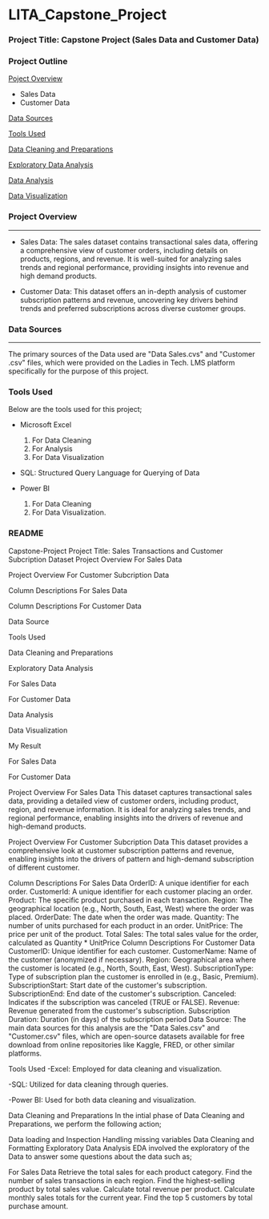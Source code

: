 # LITA_Capstone_Project

### Project Title: Capstone Project (Sales Data and Customer Data)

### Project Outline

[Poject Overview](#project-overview)
  - Sales Data
  - Customer Data

[Data Sources](#data-sources)

[Tools Used](#tools-used)

[Data Cleaning and Preparations](#data-cleaning-and-preparations)

[Exploratory Data Analysis](#exploratory-data-analysis)

[Data Analysis](#data-analysis)

[Data Visualization](#data-visualization)

### Project Overview
---
  - Sales Data: The sales dataset contains transactional sales data, offering a comprehensive view of customer orders, including details on products, regions, and revenue. It is well-suited for analyzing sales trends and regional performance, providing insights into revenue and high demand products.

  - Customer Data: This dataset offers an in-depth analysis of customer subscription patterns and revenue, uncovering key drivers behind trends and preferred subscriptions across diverse customer groups.

### Data Sources
---
The primary sources of the Data used are "Data Sales.cvs" and "Customer .csv" files, which were provided on the Ladies in Tech. LMS platform specifically for the purpose of this project.

### Tools Used
Below are the tools used for this project;
  - Microsoft Excel

      1. For Data Cleaning
      2. For Analysis
      3. For Data Visualization

  - SQL: Structured Query Language for Querying of Data
  - Power BI

      1. For Data Cleaning
      2. For Data Visualization.

### README
Capstone-Project
Project Title: Sales Transactions and Customer Subcription Dataset
Project Overview For Sales Data

Project Overview For Customer Subcription Data

Column Descriptions For Sales Data

Column Descriptions For Customer Data

Data Source

Tools Used

Data Cleaning and Preparations

Exploratory Data Analysis

For Sales Data

For Customer Data

Data Analysis

Data Visualization

My Result

For Sales Data

For Customer Data

Project Overview For Sales Data
This dataset captures transactional sales data, providing a detailed view of customer orders, including product, region, and revenue information. It is ideal for analyzing sales trends, and regional performance, enabling insights into the drivers of revenue and high-demand products.

Project Overview For Customer Subcription Data
This dataset provides a comprehensive look at customer subscription patterns and revenue, enabling insights into the drivers of pattern and high-demand subscription of different customer.

Column Descriptions For Sales Data
OrderID: A unique identifier for each order.
CustomerId: A unique identifier for each customer placing an order.
Product: The specific product purchased in each transaction.
Region: The geographical location (e.g., North, South, East, West) where the order was placed.
OrderDate: The date when the order was made.
Quantity: The number of units purchased for each product in an order.
UnitPrice: The price per unit of the product.
Total Sales: The total sales value for the order, calculated as Quantity * UnitPrice
Column Descriptions For Customer Data
CustomerID: Unique identifier for each customer.
CustomerName: Name of the customer (anonymized if necessary).
Region: Geographical area where the customer is located (e.g., North, South, East, West).
SubscriptionType: Type of subscription plan the customer is enrolled in (e.g., Basic, Premium).
SubscriptionStart: Start date of the customer's subscription.
SubscriptionEnd: End date of the customer's subscription.
Canceled: Indicates if the subscription was canceled (TRUE or FALSE).
Revenue: Revenue generated from the customer's subscription.
Subscription Duration: Duration (in days) of the subscription period
Data Source:
The main data sources for this analysis are the "Data Sales.csv" and "Customer.csv" files, which are open-source datasets available for free download from online repositories like Kaggle, FRED, or other similar platforms.

Tools Used
-Excel: Employed for data cleaning and visualization.

-SQL: Utilized for data cleaning through queries.

-Power BI: Used for both data cleaning and visualization.

Data Cleaning and Preparations
In the intial phase of Data Cleaning and Preparations, we perform the following action;

Data loading and Inspection
Handling missing variables
Data Cleaning and Formatting
Exploratory Data Analysis
EDA involved the exploratory of the Data to answer some questions about the data such as;

For Sales Data
Retrieve the total sales for each product category.
Find the number of sales transactions in each region.
Find the highest-selling product by total sales value.
Calculate total revenue per product.
Calculate monthly sales totals for the current year.
Find the top 5 customers by total purchase amount.



